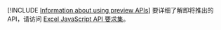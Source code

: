 [!INCLUDE [Information about using preview APIs](../includes/using-preview-apis.md)]
要详细了解即将推出的 API，请访问 [Excel JavaScript API 要求集](/javascript/api/requirement-sets/excel-preview-apis)。